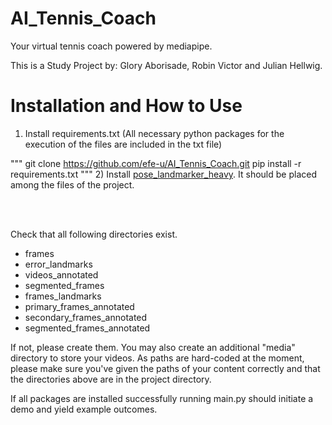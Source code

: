 # AI_Tennis_Coach
Your virtual tennis coach powered by mediapipe.

This is a Study Project by: Glory Aborisade, Robin Victor and Julian Hellwig.

# Installation and How to Use
1) Install requirements.txt (All necessary python packages for the execution of the files are included in the txt file)

"""
git clone https://github.com/efe-u/AI_Tennis_Coach.git
pip install -r requirements.txt
""" 
2) Install [pose_landmarker_heavy](https://storage.googleapis.com/mediapipe-models/pose_landmarker/pose_landmarker_heavy/float16/1/pose_landmarker_heavy.task). It should be placed among the files of the project.
   
<br>
<br/>

Check that all following directories exist.

- frames
- error_landmarks
- videos_annotated
- segmented_frames
- frames_landmarks
- primary_frames_annotated
- secondary_frames_annotated
- segmented_frames_annotated

If not, please create them. You may also create an additional "media" directory to store your videos. As paths are hard-coded at the moment, please make sure you've given the paths of your content correctly and that the directories above are in the project directory.

If all packages are installed successfully running main.py should initiate a demo and yield example outcomes.
